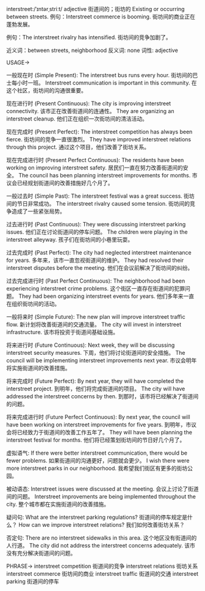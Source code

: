 interstreet:/ˈɪntərˌstriːt/
adjective
街道间的；街坊的
Existing or occurring between streets.
例句：Interstreet commerce is booming. 街坊间的商业正在蓬勃发展。

例句：The interstreet rivalry has intensified. 街坊间的竞争加剧了。

近义词：between streets, neighborhood
反义词: none
词性: adjective


USAGE->

一般现在时 (Simple Present):
The interstreet bus runs every hour. 街坊间的巴士每小时一班。
Interstreet communication is important in this community.  在这个社区，街坊间的沟通很重要。


现在进行时 (Present Continuous):
The city is improving interstreet connectivity.  该市正在改善街道间的连通性。
They are organizing an interstreet cleanup. 他们正在组织一次街坊间的清洁活动。


现在完成时 (Present Perfect):
The interstreet competition has always been fierce.  街坊间的竞争一直很激烈。
They have improved interstreet relations through this project. 通过这个项目，他们改善了街坊关系。


现在完成进行时 (Present Perfect Continuous):
The residents have been working on improving interstreet safety. 居民们一直在努力改善街道间的安全。
The council has been planning interstreet improvements for months.  市议会已经规划街道间的改善措施好几个月了。


一般过去时 (Simple Past):
The interstreet festival was a great success.  街坊间的节日非常成功。
The interstreet rivalry caused some tension. 街坊间的竞争造成了一些紧张局势。


过去进行时 (Past Continuous):
They were discussing interstreet parking issues. 他们正在讨论街道间的停车问题。
The children were playing in the interstreet alleyway. 孩子们在街坊间的小巷里玩耍。


过去完成时 (Past Perfect):
The city had neglected interstreet maintenance for years.  多年来，该市一直忽视街道间的维护。
They had resolved their interstreet disputes before the meeting.  他们在会议前解决了街坊间的纠纷。


过去完成进行时 (Past Perfect Continuous):
The neighborhood had been experiencing interstreet crime problems.  这个街区一直存在街道间的犯罪问题。
They had been organizing interstreet events for years. 他们多年来一直在组织街坊间的活动。


一般将来时 (Simple Future):
The new plan will improve interstreet traffic flow. 新计划将改善街道间的交通流量。
The city will invest in interstreet infrastructure. 该市将投资于街道间基础设施。


将来进行时 (Future Continuous):
Next week, they will be discussing interstreet security measures. 下周，他们将讨论街道间的安全措施。
The council will be implementing interstreet improvements next year.  市议会明年将实施街道间的改善措施。


将来完成时 (Future Perfect):
By next year, they will have completed the interstreet project.  到明年，他们将完成街道间的项目。
The city will have addressed the interstreet concerns by then.  到那时，该市将已经解决了街道间的问题。


将来完成进行时 (Future Perfect Continuous):
By next year, the council will have been working on interstreet improvements for five years.  到明年，市议会将已经致力于街道间的改善工作五年了。
They will have been planning the interstreet festival for months. 他们将已经策划街坊间的节日好几个月了。


虚拟语气:
If there were better interstreet communication, there would be fewer problems. 如果街道间的沟通更好，问题就会更少。
I wish there were more interstreet parks in our neighborhood. 我希望我们街区有更多的街坊公园。

被动语态:
Interstreet issues were discussed at the meeting.  会议上讨论了街道间的问题。
Interstreet improvements are being implemented throughout the city.  整个城市都在实施街道间的改善措施。

疑问句:
What are the interstreet parking regulations? 街道间的停车规定是什么？
How can we improve interstreet relations? 我们如何改善街坊关系？

否定句:
There are no interstreet sidewalks in this area.  这个地区没有街道间的人行道。
The city did not address the interstreet concerns adequately.  该市没有充分解决街道间的问题。


PHRASE->
interstreet competition 街道间的竞争
interstreet relations 街坊关系
interstreet commerce 街坊间的商业
interstreet traffic 街道间的交通
interstreet parking 街道间的停车
